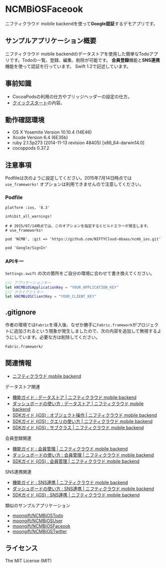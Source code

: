 # NCMBiOSFaceook
ニフティクラウド mobile backendを使って**Google認証**するデモアプリです。

## サンプルアプリケーション概要

ニフティクラウド mobile backendのデータストアを使用した簡単なTodoアプリです。Todoの一覧、登録、編集、削除が可能です。
**会員登録**機能と**SNS連携**機能を使って認証を行っています。 Swift 1.2で記述しています。

## 事前知識

- CocoaPodsの利用の仕方やブリッジヘッダーの設定の仕方。
- [クイックスタート](http://mb.cloud.nifty.com/doc/quickstart_ios.html)の内容。

## 動作確認環境

- OS X Yosemite Version 10.10.4 (14E46)
- Xcode Version 6.4 (6E35b)
- ruby 2.1.5p273 (2014-11-13 revision 48405) [x86_64-darwin14.0]
- cocoppods 0.37.2


## 注意事項

Podfileは次のように設定してください。2015年7月14日時点では `use_frameworks!` オプションは利用できませんので注意してください。

### Podfile

```
platform :ios, '8.3'

inhibit_all_warnings!

# # 2015/07/14時点では、このオプションを指定するとビルドエラーが発生します。
# use_frameworks!

pod 'NCMB', :git => 'https://github.com/NIFTYCloud-mbaas/ncmb_ios.git'

pod 'Google/SignIn'
```

### APIキー

`Settings.swift` の次の箇所をご自分の環境に合わせて書き換えてください。

```swift
/// アプリケーションキー
let kNCMBiOSApplicationKey = "YOUR_APPLICATION_KEY"
/// クライアントキー
let kNCMBiOSClientKey = "YOUR_CLIENT_KEY"
```

## .gitignore

作者の環境では`Fabric`を導入後、なぜか勝手に`Fabric.framework`がプロジェクトに追加されるという現象が発生しましたので、次の内容を追加して無視するようにしています。必要な方は削除してください。

```
Fabric.framework/
```


## 関連情報

- [ニフティクラウド mobile backend](http://mb.cloud.nifty.com/)

データストア関連
- [機能ガイド : データストア | ニフティクラウド mobile backend](http://mb.cloud.nifty.com/doc/current/fnguide/datastore.html)
- [ダッシュボードの使い方 : データストア | ニフティクラウド mobile backend](http://mb.cloud.nifty.com/doc/current/dashboard/datastore.html)
- [SDKガイド (iOS) : オブジェクト操作 | ニフティクラウド mobile backend](http://mb.cloud.nifty.com/doc/current/sdkguide/ios/datastore.html)
- [SDKガイド (iOS) : クエリの使い方 | ニフティクラウド mobile backend](http://mb.cloud.nifty.com/doc/current/sdkguide/ios/query.html)
- [SDKガイド (iOS) : サブクラス | ニフティクラウド mobile backend](http://mb.cloud.nifty.com/doc/current/sdkguide/ios/subclass.html)

会員登録関連
- [機能ガイド : 会員管理 | ニフティクラウド mobile backend](http://mb.cloud.nifty.com/doc/current/fnguide/user.html)
- [ダッシュボードの使い方 : 会員管理 | ニフティクラウド mobile backend](http://mb.cloud.nifty.com/doc/current/dashboard/user.html)
- [SDKガイド (iOS) : 会員管理 | ニフティクラウド mobile backend](http://mb.cloud.nifty.com/doc/current/sdkguide/ios/user.html)

SNS連携関連
- [機能ガイド : SNS連携 | ニフティクラウド mobile backend](http://mb.cloud.nifty.com/doc/current/fnguide/sns.html)
- [ダッシュボードの使い方 : SNS連携 | ニフティクラウド mobile backend](http://mb.cloud.nifty.com/doc/current/dashboard/sns.html)
- [SDKガイド (iOS) : SNS連携 | ニフティクラウド mobile backend](http://mb.cloud.nifty.com/doc/current/sdkguide/ios/sns.html)

類似のサンプルアプリケーション
- [moongift/NCMBiOSTodo](https://github.com/moongift/NCMBiOSTodo)
- [moongift/NCMBiOSUser](https://github.com/moongift/NCMBiOSUser)
- [moongift/NCMBiOSFaceook](https://github.com/moongift/NCMBiOSFaceook  )
- [moongift/NCMBiOSTwitter](https://github.com/moongift/NCMBiOSTwitter)


## ライセンス

The MIT License (MIT)
